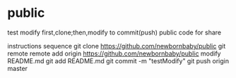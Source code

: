# public
test modify
first,clone;then,modify to commit(push)
public code for share

instructions sequence 
git clone https://github.com/newbornbaby/public
git remote remote add origin https://github.com/newbornbaby/public
modify README.md
git add README.md
git commit -m "testModify"
git push origin master

